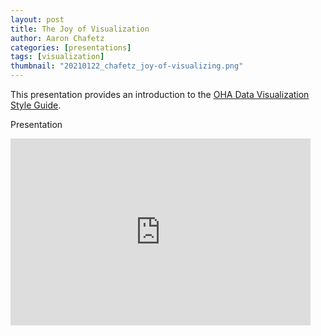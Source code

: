 ```yaml
---
layout: post
title: The Joy of Visualization
author: Aaron Chafetz
categories: [presentations]
tags: [visualization]
thumbnail: "20210122_chafetz_joy-of-visualizing.png"
---
```


This presentation provides an introduction to the [OHA Data Visualization Style Guide](https://issuu.com/achafetz/docs/oha_styleguide).

Presentation

<iframe src="https://docs.google.com/presentation/d/e/2PACX-1vS05cmGUBdpgKFTQfPXTh_Tgf6BdnC4kxYyykEgfOgZHHSOOljOIjwgXw7TdjT9z-Uc2elejIBEdgLN/embed?start=false&loop=false&delayms=3000" frameborder="0" width="480" height="299" allowfullscreen="true" mozallowfullscreen="true" webkitallowfullscreen="true"></iframe>

